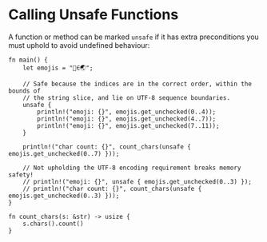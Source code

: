 # Calling Unsafe Functions

A function or method can be marked `unsafe` if it has extra preconditions you
must uphold to avoid undefined behaviour:

```rust,editable
fn main() {
    let emojis = "🗻∈🌏";

    // Safe because the indices are in the correct order, within the bounds of
    // the string slice, and lie on UTF-8 sequence boundaries.
    unsafe {
        println!("emoji: {}", emojis.get_unchecked(0..4));
        println!("emoji: {}", emojis.get_unchecked(4..7));
        println!("emoji: {}", emojis.get_unchecked(7..11));
    }

    println!("char count: {}", count_chars(unsafe { emojis.get_unchecked(0..7) }));

    // Not upholding the UTF-8 encoding requirement breaks memory safety!
    // println!("emoji: {}", unsafe { emojis.get_unchecked(0..3) });
    // println!("char count: {}", count_chars(unsafe { emojis.get_unchecked(0..3) }));
}

fn count_chars(s: &str) -> usize {
    s.chars().count()
}
```
